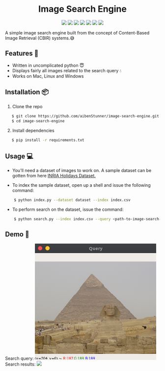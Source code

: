 <h1 align="center">
    Image Search Engine
</h1>
  <p align="center">
 <img src="https://img.shields.io/github/release/aibenStunner/image-search-engine.svg" />
 <img src="https://img.shields.io/github/issues/aibenStunner/image-search-engine.svg">
 <img src="https://img.shields.io/github/issues-closed-raw/aibenStunner/image-search-engine.svg">
 <img src="https://requires.io/github/aibenStunner/image-search-engine/requirements.svg?branch=master"> 
 <img src="https://img.shields.io/snyk/vulnerabilities/github/aibenStunner/image-search-engine.svg">
 <img src="https://img.shields.io/github/languages/top/aibenStunner/image-search-engine.svg">
 <img src="https://img.shields.io/codefactor/grade/github/aibenStunner/image-search-engine/master.svg">

 </p>

A simple image search engine built from the concept of Content-Based Image Retrieval (CBIR) systems.:sweat_smile:

## Features :gem:
   * Written in uncomplicated python :innocent:
   * Displays fairly all images related to the search query :droplet:
   * Works on Mac, Linux and Windows

## Installation :package:
1. Clone the repo
```bash
   $ git clone https://github.com/aibenStunner/image-search-engine.git
   $ cd image-search-engine
```
2. Install dependencies
```bash
   $ pip install -r requirements.txt
```

## Usage :computer:
* You'll need a dataset of images to work on. A sample dataset can be gotten from here <a href="http://lear.inrialpes.fr/people/jegou/data.php">INRIA Holidays Dataset.</a>

* To index the sample dataset, open up a shell and issue the following command:
```bash
    $ python index.py --dataset dataset --index index.csv
```

* To perform search on the dataset, issue the command:
```bash
    $ python search.py --index index.csv --query <path-to-image-search-query> --result-path dataset
```

## Demo :movie_camera:
   Search query:
   ![](res/query.png)
   Search results:
   ![](res/result.png)
